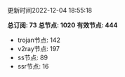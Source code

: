 更新时间2022-12-04 18:55:18

**总订阅: 73**
**总节点: 1020**
**有效节点: 444**
- trojan节点: 142
- v2ray节点: 197
- ss节点: 89
- ssr节点: 16
